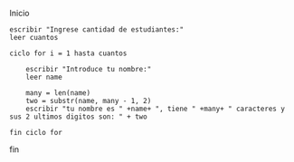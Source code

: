 Inicio

    escribir "Ingrese cantidad de estudiantes:"
    leer cuantos

    ciclo for i = 1 hasta cuantos

        escribir "Introduce tu nombre:"
        leer name

        many = len(name)
        two = substr(name, many - 1, 2)
        escribir "tu nombre es " +name+ ", tiene " +many+ " caracteres y sus 2 ultimos digitos son: " + two
    
    fin ciclo for

fin